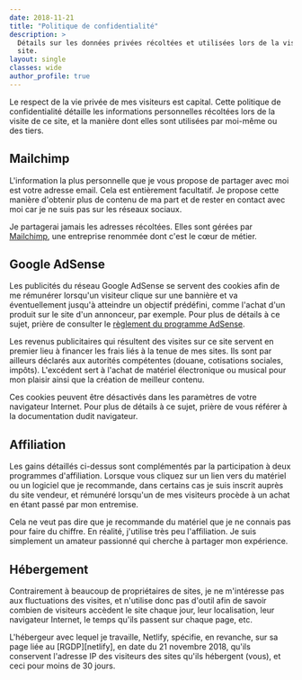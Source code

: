 ```yaml
---
date: 2018-11-21
title: "Politique de confidentialité"
description: >
  Détails sur les données privées récoltées et utilisées lors de la visite du 
  site.
layout: single
classes: wide
author_profile: true
---
```


Le respect de la vie privée de mes visiteurs est capital. Cette politique de 
confidentialité détaille les informations personnelles récoltées lors de la 
visite de ce site, et la manière dont elles sont utilisées par moi-même ou des 
tiers.

## Mailchimp

L'information la plus personnelle que je vous propose de partager avec moi est 
votre adresse email. Cela est entièrement facultatif. Je propose cette manière 
d'obtenir plus de contenu de ma part et de rester en contact avec moi car je ne 
suis pas sur les réseaux sociaux.

Je partagerai jamais les adresses récoltées. Elles sont gérées par 
[Mailchimp][mailchimp], une entreprise renommée dont c'est le cœur de métier.

## Google AdSense

Les publicités du réseau Google AdSense se servent des cookies afin de me 
rémunérer lorsqu'un visiteur clique sur une bannière et va éventuellement 
jusqu'à atteindre un objectif prédéfini, comme l'achat d'un produit sur le site 
d'un annonceur, par exemple. Pour plus de détails à ce sujet, prière de 
consulter le [règlement du programme AdSense][adsense].

Les revenus publicitaires qui résultent des visites sur ce site servent en 
premier lieu à financer les frais liés à la tenue de mes sites. Ils sont par 
ailleurs déclarés aux autorités compétentes (douane, cotisations sociales, 
impôts). L'excédent sert à l'achat de matériel électronique ou musical pour mon 
plaisir ainsi que la création de meilleur contenu.

Ces cookies peuvent être désactivés dans les paramètres de votre navigateur 
Internet. Pour plus de détails à ce sujet, prière de vous référer à la 
documentation dudit navigateur.

## Affiliation

Les gains détaillés ci-dessus sont complémentés par la participation à deux 
programmes d'affiliation. Lorsque vous cliquez sur un lien vers du matériel ou 
un logiciel que je recommande, dans certains cas je suis inscrit auprès du site 
vendeur, et rémunéré lorsqu'un de mes visiteurs procède à un achat en étant 
passé par mon entremise.

Cela ne veut pas dire que je recommande du matériel que je ne connais pas pour 
faire du chiffre. En réalité, j'utilise très peu l'affiliation. Je suis 
simplement un amateur passionné qui cherche à partager mon expérience.

## Hébergement

Contrairement à beaucoup de propriétaires de sites, je ne m'intéresse pas aux 
fluctuations des visites, et n'utilise donc pas d'outil afin de savoir combien 
de visiteurs accèdent le site chaque jour, leur localisation, leur navigateur 
Internet, le temps qu'ils passent sur chaque page, etc.

L'hébergeur avec lequel je travaille, Netlify, spécifie, en revanche, sur sa 
page liée au [RGDP][netlify], en date du 21 novembre 2018, qu'ils conservent 
l'adresse IP des visiteurs des sites qu'ils hébergent (vous), et ceci pour 
moins de 30 jours.

[mailchimp]:https//mailchimp.com
[adsense]:https://support.google.com/adsense/answer/48182?hl=fr
[gdpr]:https://www.netlify.com/gdpr/
